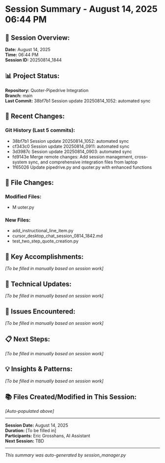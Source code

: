 # Session Summary - August 14, 2025 06:44 PM

## 🎯 **Session Overview:**
**Date:** August 14, 2025  
**Time:** 06:44 PM  
**Session ID:** 20250814_1844

## 📊 **Project Status:**
**Repository:** Quoter-Pipedrive Integration  
**Branch:** main  
**Last Commit:** 38bf7b1 Session update 20250814_1052: automated sync

## 🔄 **Recent Changes:**
### **Git History (Last 5 commits):**
- 38bf7b1 Session update 20250814_1052: automated sync
- cf343c0 Session update 20250814_0911: automated sync
- 3d3987c Session update 20250814_0903: automated sync
- fd9143e Merge remote changes: Add session management, cross-system sync, and comprehensive integration files from laptop
- 1f65026 Update pipedrive.py and quoter.py with enhanced functions

## 📁 **File Changes:**
### **Modified Files:**
- M  uoter.py

### **New Files:**
- add_instructional_line_item.py
- cursor_desktop_chat_session_0814_1842.md
- test_two_step_quote_creation.py

## 🎯 **Key Accomplishments:**
*[To be filled in manually based on session work]*

## 🔧 **Technical Updates:**
*[To be filled in manually based on session work]*

## 🚨 **Issues Encountered:**
*[To be filled in manually based on session work]*

## 📋 **Next Steps:**
*[To be filled in manually based on session work]*

## 💡 **Insights & Patterns:**
*[To be filled in manually based on session work]*

## 📚 **Files Created/Modified in This Session:**
*[Auto-populated above]*

---

**Session Date:** August 14, 2025  
**Duration:** [To be filled in]  
**Participants:** Eric Grosshans, AI Assistant  
**Next Session:** TBD

---
*This summary was auto-generated by session_manager.py*
